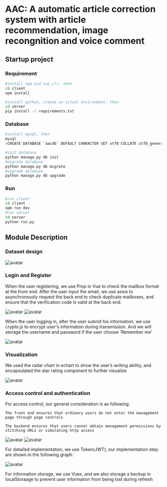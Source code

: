 # AAC: A automatic article correction system with article recommendation, image recongnition and voice comment

## Startup project

### Requirement
```bash
#install npm and vue_cli, then
cd client 
npm install

#install python, create an vitual environment, then
cd server
pip install -r requirements.txt
```

### Database
```bash
#install mysql, then
mysql
>CREATE DATABASE `aacdb` DEFAULT CHARACTER SET utf8 COLLATE utf8_general_ci;

#init database
python manage.py db init
#migrate database
python manage.py db migrate
#upgrade database
python manage.py db upgrade
```

### Run
```bash
#run client
cd client
npm run dev
#run server
cd server
python run.py
```

## Module Description

### Dataset design
![avatar](/source/dataset.png)

### Login and Register
When the user registering, we use Prop in Vue to check the mailbox format at the front end. After the user input the email, we use axios to asynchronously request the back end to check duplicate mailboxes, and ensure that the verification code is valid at the back end.

![avatar](/source/login1.png)
![avatar](/source/login2.png)

When the user logging in, after the user submit his information, we use crypto.js to encrypt user's information during transmission. And we will storage the username and password if the user choose 'Remember me'

![avatar](/source/login3.png)

### Visualization

We used the radar chart in echart to show the user’s writing ability, and encapsulated the star rating component to further visualize

![avatar](/source/vis1.png)


### Access control and authentication
For access control, our general consideration is as following:
    
    The front end ensures that ordinary users do not enter the management page through page controls 

    The backend ensures that users cannot obtain management permissions by stitching URLs or simulating http access

![avatar](/source/control1.png)
![avatar](/source/control2.png)

For detailed implementation, we use Token(JWT), our implementation step are shown in the following graph:

![avatar](/source/control3.jpg)

For information storage, we use Vuex, and we also storage a backup in localStoraage to prevent user information from being lost during refresh 
